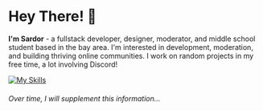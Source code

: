 # Hey There! 👋
**I'm Sardor** - a fullstack developer, designer, moderator, and middle school student based in the bay area. I'm interested in development, moderation, and building thriving online communities. I work on random projects in my free time, a lot involving Discord!

[![My Skills](https://skillicons.dev/icons?i=js,ts,vue,python)](https://skillicons.dev)

###### Over time, I will supplement this information...

<!-- dark -->

[Sardor]:https://github.com/sardor-wd

